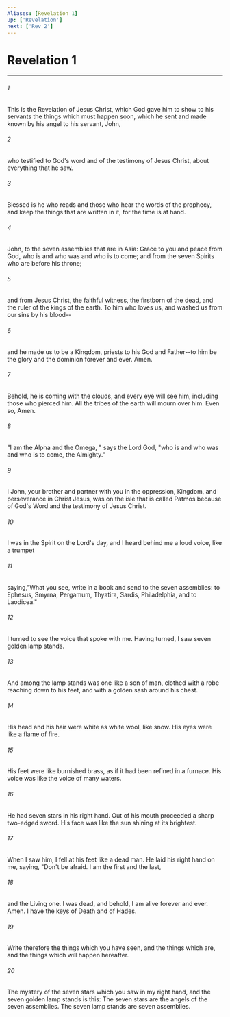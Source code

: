 ```yaml
---
Aliases: [Revelation 1]
up: ['Revelation']
next: ['Rev 2']
---
```

# Revelation 1
***





###### 1 

This is the Revelation of Jesus Christ, which God gave him to show to his servants the things which must happen soon, which he sent and made known by his angel to his servant, John, 



###### 2 

who testified to God's word and of the testimony of Jesus Christ, about everything that he saw. 



###### 3 

Blessed is he who reads and those who hear the words of the prophecy, and keep the things that are written in it, for the time is at hand. 



###### 4 

John, to the seven assemblies that are in Asia: Grace to you and peace from God, who is and who was and who is to come; and from the seven Spirits who are before his throne; 



###### 5 

and from Jesus Christ, the faithful witness, the firstborn of the dead, and the ruler of the kings of the earth. To him who loves us, and washed us from our sins by his blood-- 



###### 6 

and he made us to be a Kingdom, priests to his God and Father--to him be the glory and the dominion forever and ever. Amen. 



###### 7 

Behold, he is coming with the clouds, and every eye will see him, including those who pierced him. All the tribes of the earth will mourn over him. Even so, Amen. 



###### 8 

"I am the Alpha and the Omega, " says the Lord God, "who is and who was and who is to come, the Almighty." 



###### 9 

I John, your brother and partner with you in the oppression, Kingdom, and perseverance in Christ Jesus, was on the isle that is called Patmos because of God's Word and the testimony of Jesus Christ. 



###### 10 

I was in the Spirit on the Lord's day, and I heard behind me a loud voice, like a trumpet 



###### 11 

saying,"What you see, write in a book and send to the seven assemblies: to Ephesus, Smyrna, Pergamum, Thyatira, Sardis, Philadelphia, and to Laodicea." 



###### 12 

I turned to see the voice that spoke with me. Having turned, I saw seven golden lamp stands. 



###### 13 

And among the lamp stands was one like a son of man, clothed with a robe reaching down to his feet, and with a golden sash around his chest. 



###### 14 

His head and his hair were white as white wool, like snow. His eyes were like a flame of fire. 



###### 15 

His feet were like burnished brass, as if it had been refined in a furnace. His voice was like the voice of many waters. 



###### 16 

He had seven stars in his right hand. Out of his mouth proceeded a sharp two-edged sword. His face was like the sun shining at its brightest. 



###### 17 

When I saw him, I fell at his feet like a dead man. He laid his right hand on me, saying, "Don't be afraid. I am the first and the last, 



###### 18 

and the Living one. I was dead, and behold, I am alive forever and ever. Amen. I have the keys of Death and of Hades. 



###### 19 

Write therefore the things which you have seen, and the things which are, and the things which will happen hereafter. 



###### 20 

The mystery of the seven stars which you saw in my right hand, and the seven golden lamp stands is this: The seven stars are the angels of the seven assemblies. The seven lamp stands are seven assemblies.
